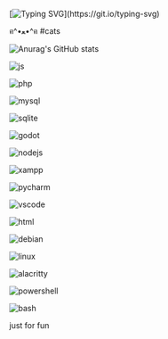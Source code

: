 [![Typing SVG](https://readme-typing-svg.demolab.com?font=Fira+Code&pause=1000&color=00FF00&width=435&lines=Hello!+Its+me+Machine%2C+I+am+Cyber...)](https://git.io/typing-svg)



 ฅ^•ﻌ•^ฅ
#cats

![Anurag's GitHub stats](https://github-readme-stats.vercel.app/api?username=Nikkwo&show_icons=true&theme=tokyonight)

![js](https://img.shields.io/badge/JavaScript-F7DF1E?style=for-the-badge&logo=javascript&logoColor=black)

![php](https://img.shields.io/badge/PHP-777BB4?style=for-the-badge&logo=php&logoColor=white)

![mysql](https://img.shields.io/badge/MySQL-005C84?style=for-the-badge&logo=mysql&logoColor=white)

![sqlite](https://img.shields.io/badge/SQLite-07405E?style=for-the-badge&logo=sqlite&logoColor=white)

![godot](https://img.shields.io/badge/Godot-478CBF?style=for-the-badge&logo=GodotEngine&logoColor=white)

![nodejs](https://img.shields.io/badge/Node.js-339933?style=for-the-badge&logo=nodedotjs&logoColor=white)

![xampp](https://img.shields.io/badge/Xampp-F37623?style=for-the-badge&logo=xampp&logoColor=white)

![pycharm](https://img.shields.io/badge/PyCharm-000000.svg?&style=for-the-badge&logo=PyCharm&logoColor=white)

![vscode](https://img.shields.io/badge/Visual_Studio-5C2D91?style=for-the-badge&logo=visual%20studio&logoColor=white)

![html](https://img.shields.io/badge/HTML5-E34F26?style=for-the-badge&logo=html5&logoColor=white)

![debian](https://img.shields.io/badge/Debian-A81D33?style=for-the-badge&logo=debian&logoColor=white)

![linux](https://img.shields.io/badge/Linux-FCC624?style=for-the-badge&logo=linux&logoColor=black)

![alacritty](https://img.shields.io/badge/alacritty-F46D01?style=for-the-badge&logo=alacritty&logoColor=white)

![powershell](https://img.shields.io/badge/powershell-5391FE?style=for-the-badge&logo=powershell&logoColor=)

![bash](https://img.shields.io/badge/GNU%20Bash-4EAA25?style=for-the-badge&logo=GNU%20Bash&logoColor=white)


just for fun
